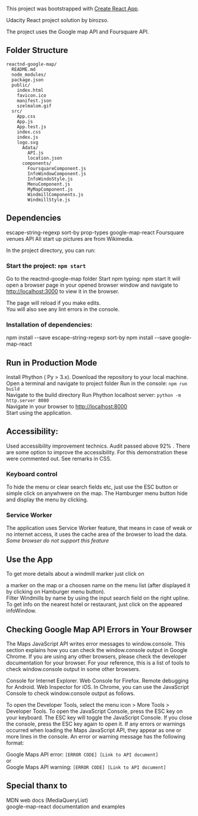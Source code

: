 This project was bootstrapped with [Create React App](https://github.com/facebookincubator/create-react-app).


Udacity React project solution by birozso.

The project uses the Google map API and Foursquare API.



## Folder Structure


```
reactnd-google-map/
  README.md
  node_modules/
  package.json
  public/
    index.html
    favicon.ico
    manifest.json
    szelmalom.gif
  src/
    App.css
    App.js
    App.test.js
    index.css
    index.js
    logo.svg
      Adata/
        API.js
        location.json
      components/
        FoursquareComponent.js
        InfoWindowComponent.js
        InfoWindoStyle.js
        MenuComponent.js
        MyMapComponent.js
        WindmillComponents.js
        WindmillStyle.js

```



## Dependencies

escape-string-regexp 
sort-by
prop-types
google-map-react
Foursquare venues API
All start up pictures are from Wikimedia.

In the project directory, you can run:

### Start the project: `npm start`

Go to the reactnd-google-map folder
Start npm typing: npm start
It will open a browser page in your opened browser window and navigate to 
[http://localhost:3000](http://localhost:3000) to view it in the browser.

The page will reload if you make edits.<br>
You will also see any lint errors in the console.

### Installation of dependencies:

npm install --save escape-string-regexp sort-by
npm install --save google-map-react

## Run in Production Mode
Install Phython ( Py > 3.x).
Download the repository to your local machine.<br>
Open a terminal and navigate to project folder
Run in the console:
`npm run build`
<br>Navigate to the build directory
Run Phython localhost server:
`python -m http.server 8080`
<br>Navigate in your browser to [http://localhost:8000](http://localhost:8000)
<br>Start using the application.

## Accessibility:

Used accessibility improvement technics. Audit passed above 92% .
There are some option to improve the accessibility. For this demonstration
these were commented out. See remarks in CSS.

### Keyboard control

To hide the menu or clear search fields etc, just use the ESC button or simple click on anywhwere on the map.
The Hamburger menu button hide and display the menu by clicking.

### Service Worker
The application uses Service Worker feature, that means in case of weak or no internet access, it uses the cache area of the browser to load the data. *Some browser do not support this feature*

## Use the App

To get more details about a windmill marker just click on

a marker on the map or
a choosen name on the menu list (after displayed it by clicking on Hamburger menu button).<br>
Filter Windmills by name by using the input search field on the right upline.
To get info on the nearest hotel or restaurant, just click on the appeared infoWindow.

## Checking Google Map API Errors in Your Browser

The Maps JavaScript API writes error messages to window.console. This section explains how you can check the window.console output in Google Chrome. If you are using any other browsers, please check the developer documentation for your browser. For your reference, this is a list of tools to check window.console output in some other browsers.

Console for Internet Explorer.
Web Console for Firefox.
Remote debugging for Android.
Web Inspector for iOS.
In Chrome, you can use the JavaScript Console to check window.console output as follows.

To open the Developer Tools, select the menu icon > More Tools > Developer Tools.
To open the JavaScript Console, press the ESC key on your keyboard. The ESC key will toggle the JavaScript Console. If you close the console, press the ESC key again to open it.
If any errors or warnings occurred when loading the Maps JavaScript API, they appear as one or more lines in the console. An error or warning message has the following format:

Google Maps API error: ```[ERROR CODE] [Link to API document]``` 
<br> or <br>
Google Maps API warning: ```[ERROR CODE] [Link to API document]```


## Special thanx to 
MDN web docs (MediaQueryList)<br>
google-map-react documentation and examples

